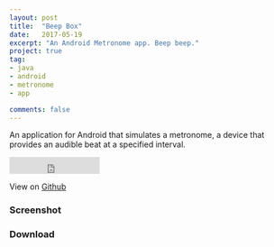 ```yaml
---
layout: post
title:  "Beep Box"
date:   2017-05-19
excerpt: "An Android Metronome app. Beep beep."
project: true
tag:
- java
- android
- metronome
- app

comments: false
---
```


An application for Android that simulates a metronome, a device that provides an audible beat at a specified interval.
<iframe src="https://ghbtns.com/github-btn.html?user=rowin1&repo=Beep-Box&type=star&count=true&size=large" frameborder="0" scrolling="0" width="160px" height="30px"></iframe>

View on [Github](https://github.com/rowin1/Beep-Box)

### Screenshot
<figure>
	<a href=""></a>
</figure>

### Download
